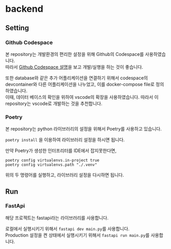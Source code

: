 # backend

## Setting

### Github Codespace

본 repository는 개발환경의 편리한 설정을 위해 Github의 Codespace를 사용하였습니다.  
따라서 [Github Codespace 설명](https://docs.github.com/ko/codespaces)을 보고 개발/실행을 하는 것이 좋습니다.  

또한 database와 같은 추가 어플리케이션을 연결하기 위해서 codespace의 devcontainer와 다른 어플리케이션을 나누었고, 이를 docker-compose file로 정의하였습니다.  
이때, 데이터 베이스의 확인을 위하여 vscode의 확장을 사용하였습니다. 따라서 이 repository는 vscode로 개발하는 것을 추천합니다.  

### Poetry

본 repository는 python 라이브러리의 설정을 위해서 Poetry를 사용하고 있습니다.  

`poetry install` 을 이용하여 라이브러리 설정을 하시면 됩니다.  

만약 Poetry가 생성한 인터프리터를 IDE에서 잡지못한다면,  

`poetry config virtualenvs.in-project true`  
`poetry config virtualenvs.path "./.venv"`  

위의 두 명령어를 실행하고, 라이브러리 설정을 다시하면 됩니다.

## Run

### FastApi

해당 프로젝트는 fastapi라는 라이브러리를 사용합니다.  

로컬에서 실행시키기 위해서 `fastapi dev main.py`를 사용합니다.  
Production 설정을 켠 상태에서 실행시키기 위해서 `fastapi run main.py`를 사용합니다.  
